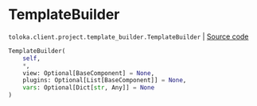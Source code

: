 # TemplateBuilder
`toloka.client.project.template_builder.TemplateBuilder` | [Source code](https://github.com/Toloka/toloka-kit/blob/v1.2.2/src/client/project/template_builder/__init__.py#L223)

```python
TemplateBuilder(
    self,
    *,
    view: Optional[BaseComponent] = None,
    plugins: Optional[List[BaseComponent]] = None,
    vars: Optional[Dict[str, Any]] = None
)
```

